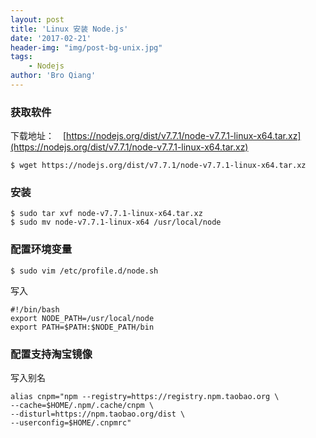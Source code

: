 ```yaml
---
layout: post
title: 'Linux 安装 Node.js'
date: '2017-02-21'
header-img: "img/post-bg-unix.jpg"
tags:
    - Nodejs
author: 'Bro Qiang'
---
```



### 获取软件

下载地址：　[https://nodejs.org/dist/v7.7.1/node-v7.7.1-linux-x64.tar.xz](https://nodejs.org/dist/v7.7.1/node-v7.7.1-linux-x64.tar.xz)

`$ wget https://nodejs.org/dist/v7.7.1/node-v7.7.1-linux-x64.tar.xz`

### 安装

```shell
$ sudo tar xvf node-v7.7.1-linux-x64.tar.xz
$ sudo mv node-v7.7.1-linux-x64 /usr/local/node
```

### 配置环境变量

`$ sudo vim /etc/profile.d/node.sh`

写入

```shell
#!/bin/bash
export NODE_PATH=/usr/local/node
export PATH=$PATH:$NODE_PATH/bin
```

### 配置支持淘宝镜像

写入别名
```shell
alias cnpm="npm --registry=https://registry.npm.taobao.org \
--cache=$HOME/.npm/.cache/cnpm \
--disturl=https://npm.taobao.org/dist \
--userconfig=$HOME/.cnpmrc"
```
